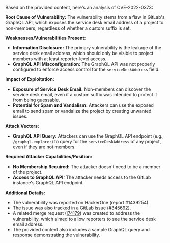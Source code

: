 Based on the provided content, here's an analysis of CVE-2022-0373:

**Root Cause of Vulnerability:**
The vulnerability stems from a flaw in GitLab's GraphQL API, which exposes the service desk email address of a project to non-members, regardless of whether a custom suffix is set.

**Weaknesses/Vulnerabilities Present:**
- **Information Disclosure:** The primary vulnerability is the leakage of the service desk email address, which should only be visible to project members with at least reporter-level access.
- **GraphQL API Misconfiguration:** The GraphQL API was not properly configured to enforce access control for the `serviceDeskAddress` field.

**Impact of Exploitation:**
- **Exposure of Service Desk Email:** Non-members can discover the service desk email, even if a custom suffix was intended to protect it from being guessable.
- **Potential for Spam and Vandalism:** Attackers can use the exposed email to send spam or vandalize the project by creating unwanted issues.

**Attack Vectors:**
- **GraphQL API Query:** Attackers can use the GraphQL API endpoint (e.g., `/graphql-explorer`) to query for the `serviceDeskAddress` of any project, even if they are not members.

**Required Attacker Capabilities/Position:**
- **No Membership Required:** The attacker doesn't need to be a member of the project.
- **Access to GraphQL API:** The attacker needs access to the GitLab instance's GraphQL API endpoint.

**Additional Details:**

- The vulnerability was reported on HackerOne (report #1439254).
- The issue was also tracked in a GitLab issue ([#345692](https://gitlab.com/gitlab-org/gitlab/-/issues/345692)).
- A related merge request ([!74179](https://gitlab.com/gitlab-org/gitlab/-/merge_requests/74179)) was created to address the vulnerability, which aimed to allow reporters to see the service desk email address.
- The provided content also includes a sample GraphQL query and response demonstrating the vulnerability.